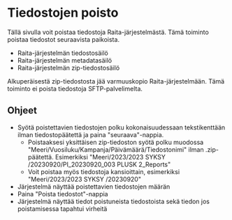 # Tiedostojen poisto

Tällä sivulla voit poistaa tiedostoja Raita-järjestelmästä. Tämä toiminto poistaa tiedostot seuraavista paikoista.

- Raita-järjestelmän tiedostosäilö
- Raita-järjestelmän metadatasäilö
- Raita-järjestelmän zip-tiedostosäilö

Alkuperäisestä zip-tiedostosta jää varmuuskopio Raita-järjestelmään. Tämä toiminto ei poista tiedostoja SFTP-palvelimelta.

## Ohjeet

- Syötä poistettavien tiedostojen polku kokonaisuudessaan tekstikenttään ilman tiedostopäätettä ja paina "seuraava"-nappia.
  - Poistaaksesi yksittäisen zip-tiedoston syötä polku muodossa "Meeri/Vuosiluku/Kampanja/Päivämäärä/Tiedostonimi" ilman .zip-päätettä. Esimerkiksi "Meeri/2023/2023 SYKSY /20230920/PI_20230920_003 PLUSK 2_Reports"
  - Voit poistaa myös tiedostoja kansioittain, esimerkiksi "Meeri/2023/2023 SYKSY /20230920"
- Järjestelmä näyttää poistettavien tiedostojen määrän
- Paina "Poista tiedostot"-nappia
- Järjestelmä näyttää tiedot poistuneista tiedostoista sekä tiedon jos poistamisessa tapahtui virheitä
